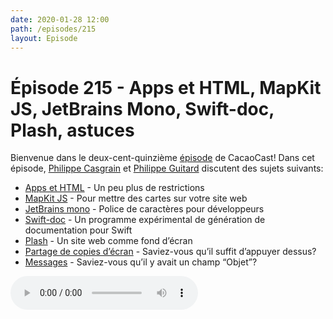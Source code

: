 ```yaml
---
date: 2020-01-28 12:00
path: /episodes/215
layout: Episode
---
```

# Épisode 215 - Apps et HTML, MapKit JS, JetBrains Mono, Swift-doc, Plash, astuces
<p>Bienvenue dans le deux-cent-quinzi&egrave;me&nbsp;<a href="https://cacaocast.com/media/cacaocast_215.mp3" title="CacaoCast Episode 215">épisode</a> de CacaoCast! Dans cet épisode, <a href="http://www.twitter.com/philippec" title="Philippe Casgrain sur Twitter">Philippe Casgrain</a> et <a href="http://www.twitter.com/philippeguitard" title="Philippe Guitard sur Twitter">Philippe Guitard</a> discutent des sujets suivants:</p>
<ul>
<li><a href="https://developer.apple.com/news/?id=01212020a" title="Apps et HTML">Apps et HTML</a> - Un peu plus de restrictions</li>
<li><a href="https://developer.apple.com/documentation/mapkitjs" title="MapKit JS">MapKit JS</a> - Pour mettre des cartes sur votre site web</li>
<li><a href="https://www.jetbrains.com/lp/mono/" title="JetBrains mono">JetBrains mono</a> - Police de caractères pour développeurs</li>
<li><a href="https://github.com/SwiftDocOrg/swift-doc" title="Swift-doc">Swift-doc</a> - Un programme expérimental de génération de documentation pour Swift</li>
<li><a href="https://sindresorhus.com/plash" title="Plash">Plash</a> - Un site web comme fond d’écran</li>
<li><a href="https://twitter.com/joeyabanks/status/1220415524204695557" title="Partage de copies d’écran">Partage de copies d’écran</a> - Saviez-vous qu’il suffit d’appuyer dessus?</li>
<li><a href="https://twitter.com/cabel/status/1214986804476014592" title="Messages">Messages</a> - Saviez-vous qu’il y avait un champ “Objet”?</li>
</ul>
<p><audio controls><source src="https://cacaocast.com/media/cacaocast_215.mp3" type="audio/mpeg"><source src="https://cacaocast.com/media/cacaocast_215.mp3" type="audio/mp4">Votre navigateur ne supporte pas l'élément audio / Your browser does not support the audio element.</audio></p>
